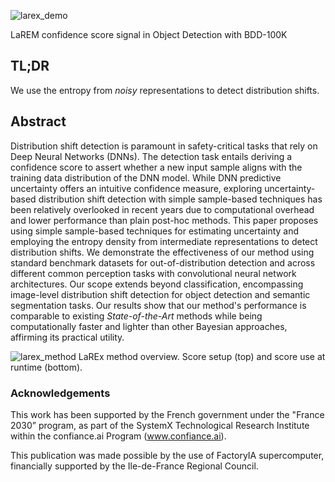 
![larex_demo](/LaREx-website/images/LaREx_demo.gif)

LaREM confidence score signal in Object Detection with BDD-100K

## TL;DR
We use the entropy from _noisy_ representations to detect distribution shifts.

## Abstract
Distribution shift detection is paramount in safety-critical tasks that rely on Deep Neural Networks (DNNs). 
The detection task entails deriving a confidence score to assert whether a new input sample aligns with the training data distribution of the DNN model. 
While DNN predictive uncertainty offers an intuitive confidence measure, exploring uncertainty-based distribution shift detection with simple sample-based techniques has been relatively overlooked in recent years due to computational overhead and lower performance than plain post-hoc methods. 
This paper proposes using simple sample-based techniques for estimating uncertainty and employing the entropy density from intermediate representations to detect distribution shifts. 
We demonstrate the effectiveness of our method using standard benchmark datasets for out-of-distribution 
detection and across different common perception tasks with convolutional neural network architectures. 
Our scope extends beyond classification, encompassing image-level distribution shift detection for 
object detection and semantic segmentation tasks. 
Our results show that our method's performance is comparable to existing _State-of-the-Art_ 
methods while being computationally faster and lighter than other Bayesian approaches, 
affirming its practical utility.

![larex_method](/LaREx-website/images/LaREx_method.png)
LaREx method overview. Score setup (top) and score use at runtime (bottom).


### Acknowledgements

This work has been supported by the French government
under the "France 2030” program, as part of the SystemX
Technological Research Institute within the confiance.ai
Program (www.confiance.ai).

This publication was made possible by the use of FactoryIA
supercomputer, financially supported by the Ile-de-France
Regional Council.


